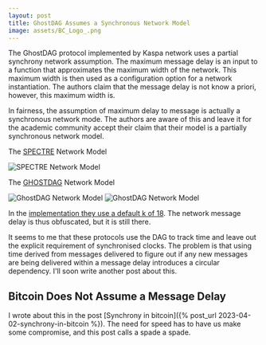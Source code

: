 ```yaml
---
layout: post
title: GhostDAG Assumes a Synchronous Network Model
image: assets/BC_Logo_.png
---
```


The GhostDAG protocol implemented by Kaspa network uses a partial
synchrony network assumption. The maximum message delay is an input to
a function that approximates the maximum width of the network. This
maximum width is then used as a configuration option for a network
instantiation. The authors claim that the message delay is not know a
priori, however, this maximum width is.

In fairness, the assumption of maximum delay to message is actually a
synchronous network mode. The authors are aware of this and leave it
for the academic community accept their claim that their model is a
partially synchronous network model.

The [SPECTRE](https://eprint.iacr.org/2016/1159) Network Model

![SPECTRE Network Model](/assets/spectre-network-model.png)

The [GHOSTDAG](https://eprint.iacr.org/2018/104.pdf) Network Model

![GhostDAG Network Model](/assets/ghostdag-network-model-1.png)
![GhostDAG Network Model](/assets/ghostdag-network-model-2.png)


In the [implementation they use a default k of
18](https://github.com/kaspanet/kaspad/blob/bd1420220a1c9f7ab253b2b120240351e9440146/domain/dagconfig/consensus_defaults.go#L38). The
network message delay is thus obfuscated, but it is still there.

It seems to me that these protocols use the DAG to track time and
leave out the explicit requirement of synchronised clocks. The problem
is that using time derived from messages delivered to figure out if
any new messages are being delivered within a message delay introduces
a circular dependency. I'll soon write another post about this.

## Bitcoin Does Not Assume a Message Delay

I wrote about this in the post [Synchrony in bitcoin]({% post_url
2023-04-02-synchrony-in-bitcoin %}). The need for speed has to have us
make some compromise, and this post calls a spade a spade.
